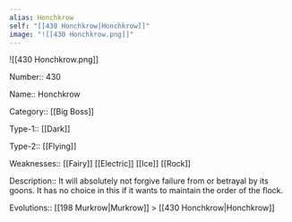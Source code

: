 ```yaml
---
alias: Honchkrow
self: "[[430 Honchkrow|Honchkrow]]"
image: "![[430 Honchkrow.png]]"
---
```


![[430 Honchkrow.png]]


Number:: 430

Name:: Honchkrow

Category:: [[Big Boss]]

Type-1:: [[Dark]]

Type-2:: [[Flying]]

Weaknesses:: [[Fairy]] [[Electric]] [[Ice]] [[Rock]]

Description:: It will absolutely not forgive failure from or betrayal by its goons. It has no choice in this if it wants to maintain the order of the flock.

Evolutions:: [[198 Murkrow|Murkrow]] > [[430 Honchkrow|Honchkrow]]

